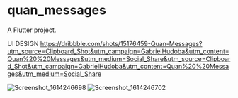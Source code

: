 # quan_messages

A  Flutter project.


UI DESIGN
https://dribbble.com/shots/15176459-Quan-Messages?utm_source=Clipboard_Shot&utm_campaign=GabrielHudoba&utm_content=Quan%20%20Messages&utm_medium=Social_Share&utm_source=Clipboard_Shot&utm_campaign=GabrielHudoba&utm_content=Quan%20%20Messages&utm_medium=Social_Share

![Screenshot_1614246698](https://user-images.githubusercontent.com/62919851/121767572-8dc4da80-cb76-11eb-8f70-141296a38a32.png)
![Screenshot_1614246702](https://user-images.githubusercontent.com/62919851/121767575-8ef60780-cb76-11eb-8090-58ec0ffac9f0.png)
